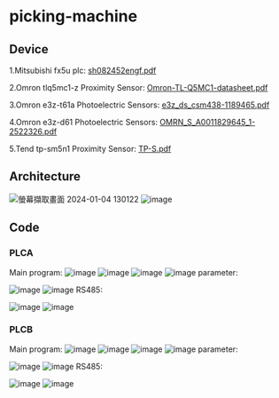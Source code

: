 # picking-machine
## Device
1.Mitsubishi fx5u plc:
[sh082452engf.pdf](https://github.com/iiotntust/picking-machine/files/13826485/sh082452engf.pdf)

2.Omron tlq5mc1-z Proximity Sensor:
[Omron-TL-Q5MC1-datasheet.pdf](https://github.com/iiotntust/picking-machine/files/13826472/Omron-TL-Q5MC1-datasheet.pdf)

3.Omron e3z-t61a Photoelectric Sensors:
[e3z_ds_csm438-1189465.pdf](https://github.com/iiotntust/picking-machine/files/13826473/e3z_ds_csm438-1189465.pdf)

4.Omron e3z-d61 Photoelectric Sensors:
[OMRN_S_A0011829645_1-2522326.pdf](https://github.com/iiotntust/picking-machine/files/13826474/OMRN_S_A0011829645_1-2522326.pdf)

5.Tend tp-sm5n1 Proximity Sensor:
[TP-S.pdf](https://github.com/iiotntust/picking-machine/files/13826503/TP-S.pdf)

## Architecture
![螢幕擷取畫面 2024-01-04 130122](https://github.com/iiotntust/picking-machine/assets/56021651/fad4c939-680b-48af-8d30-50da2818b22e)
![image](https://github.com/iiotntust/picking-machine/assets/56021651/4498a740-04bb-447d-9105-3e4764153e0c)


## Code
### PLCA
Main program:
![image](https://github.com/iiotntust/picking-machine/assets/56021651/b3d63733-56d1-44d4-b3d1-44e8aebd73da)
![image](https://github.com/iiotntust/picking-machine/assets/56021651/5057be97-7a9c-4cd8-8990-52dbba8fecdd)
![image](https://github.com/iiotntust/picking-machine/assets/56021651/ab94dd8c-36a5-4807-8e0c-9f67f492245a)
![image](https://github.com/iiotntust/picking-machine/assets/56021651/9d3d518d-8760-40c1-9d75-8ce499becfe5)
parameter:

![image](https://github.com/iiotntust/picking-machine/assets/56021651/921d85f7-8b7c-4031-9c8e-8f1feed101ac)
![image](https://github.com/iiotntust/picking-machine/assets/56021651/630b23a4-51bb-4b9d-88d3-6fe2bd2a7702)
RS485:

![image](https://github.com/iiotntust/picking-machine/assets/56021651/9dba0b88-15df-4294-baad-2d93b9eece33)
![image](https://github.com/iiotntust/picking-machine/assets/56021651/e51a55de-c20a-458b-9bc5-bb0df5930677)


### PLCB
Main program:
![image](https://github.com/iiotntust/picking-machine/assets/56021651/0dea26d1-18bb-4368-9f92-13b4f2581d69)
![image](https://github.com/iiotntust/picking-machine/assets/56021651/2b7ae7a1-d864-4f2b-8747-d27c6c774d77)
![image](https://github.com/iiotntust/picking-machine/assets/56021651/316466ee-7a76-460c-9148-d81cc7326679)
![image](https://github.com/iiotntust/picking-machine/assets/56021651/ca6b97d0-890e-4c13-8f96-636447d4fa23)
parameter:

![image](https://github.com/iiotntust/picking-machine/assets/56021651/f0dd60fd-f70c-4f16-a0fc-187cbce70d24)
![image](https://github.com/iiotntust/picking-machine/assets/56021651/49a5eff8-f314-4974-b5cf-8f3700420481)
RS485:

![image](https://github.com/iiotntust/picking-machine/assets/56021651/5a305afd-7aa7-4a23-a416-85921f9d6812)
![image](https://github.com/iiotntust/picking-machine/assets/56021651/d8b44501-d0db-4c12-b4f1-231d90a45589)



